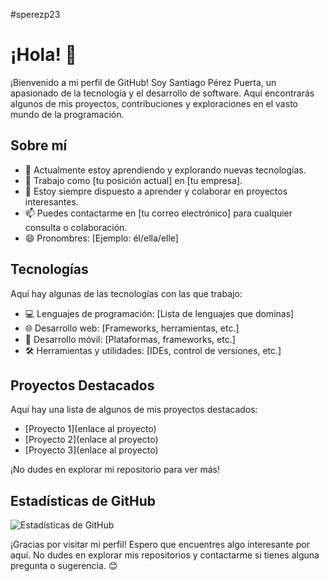 #sperezp23

# ¡Hola! 👋

¡Bienvenido a mi perfil de GitHub! Soy Santiago Pérez Puerta, un apasionado de la tecnología y el desarrollo de software. Aquí encontrarás algunos de mis proyectos, contribuciones y exploraciones en el vasto mundo de la programación.

## Sobre mí

- 🌱 Actualmente estoy aprendiendo y explorando nuevas tecnologías.
- 💼 Trabajo como [tu posición actual] en [tu empresa].
- 💬 Estoy siempre dispuesto a aprender y colaborar en proyectos interesantes.
- 📫 Puedes contactarme en [tu correo electrónico] para cualquier consulta o colaboración.
- 😄 Pronombres: [Ejemplo: él/ella/elle]

## Tecnologías

Aquí hay algunas de las tecnologías con las que trabajo:

- 💻 Lenguajes de programación: [Lista de lenguajes que dominas]
- 🌐 Desarrollo web: [Frameworks, herramientas, etc.]
- 📱 Desarrollo móvil: [Plataformas, frameworks, etc.]
- 🛠️ Herramientas y utilidades: [IDEs, control de versiones, etc.]

## Proyectos Destacados

Aquí hay una lista de algunos de mis proyectos destacados:

- [Proyecto 1](enlace al proyecto)
- [Proyecto 2](enlace al proyecto)
- [Proyecto 3](enlace al proyecto)

¡No dudes en explorar mi repositorio para ver más!

## Estadísticas de GitHub

![Estadísticas de GitHub](https://github-readme-stats.vercel.app/api?username=tu_nombre_de_usuario&show_icons=true&theme=radical)

¡Gracias por visitar mi perfil! Espero que encuentres algo interesante por aquí. No dudes en explorar mis repositorios y contactarme si tienes alguna pregunta o sugerencia. 😊

